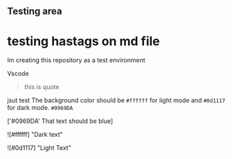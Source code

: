 ## Testing area
# testing hastags on md file

Im creating this repository as a test environment

Vscode 

> this is quote

jsut test
The background color should be `#ffffff` for light mode and `#0d1117` for dark mode. `#0969DA`

['#0969DA' That text should be blue] 

![#ffffff] "Dark text"

![#0d1117] "Light Text"